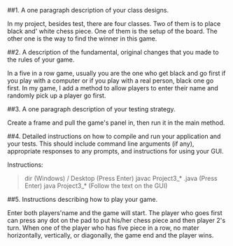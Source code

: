 ##1. A one paragraph description of your class designs.
    
In my project, besides test, there are four classes. Two of them is to place black and'
white chess piece. One of them is the setup of the board. The other one is the way to
find the winner in this game. 


##2. A description of the fundamental, original changes that you made to the rules of your game.

In a five in a row game, usually you are the one who get black and go first if you play with a 
computer or if you play with a real person, black one go first. In my game, I add a method to 
allow players to enter their name and randomly pick up a player go first.

##3. A one paragraph description of your testing strategy.

Create a frame and pull the game's panel in, then run it in the main method.

##4. Detailed instructions on how to compile and run your application and your tests. 
This should include command line arguments (if any), appropriate responses to any prompts, and instructions for using your GUI.

Instructions:

>dir (Windows) / Desktop  (Press Enter)
javac Project3_* .java  (Press Enter) 
java  Project3_*   (Follow the text on the GUI)

##5. Instructions describing how to play your game.

Enter both players'name and the game will start. The player who goes first can press any dot on the pad
to put his/her chess piece and then player 2's turn. When one of the player who has five piece in a row, 
no mater horizontally, vertically, or diagonally, the game end and the player wins. 

     
   

